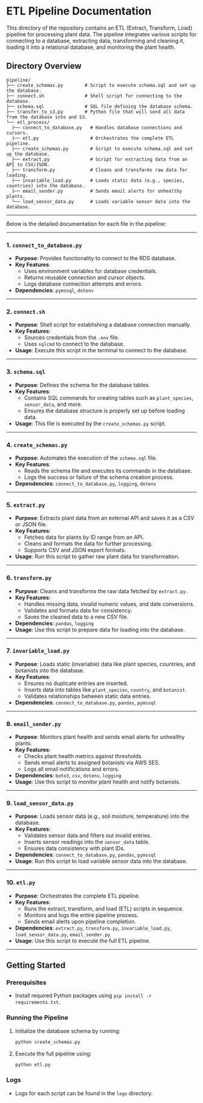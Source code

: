 
# ETL Pipeline Documentation

This directory of the repository contains an ETL (Extract, Transform, Load) pipeline for processing plant data. The pipeline integrates various scripts for connecting to a database, extracting data, transforming and cleaning it, loading it into a relational database, and monitoring the plant health.

## Directory Overview

```
pipeline/
├── create_schemas.py        # Script to execute schema.sql and set up the database.
├── connect.sh               # Shell script for connecting to the database.
├── schema.sql               # SQL file defining the database schema.
├── transfer_to_s3.py        # Python file that will send all data from the database into and S3.
└── etl_process/
  ├── connect_to_database.py   # Handles database connections and cursors.  
  ├── etl.py                   # Orchestrates the complete ETL pipeline.
  ├── create_schemas.py        # Script to execute schema.sql and set up the database.
  ├── extract.py               # Script for extracting data from an API to CSV/JSON.
  ├── transform.py             # Cleans and transforms raw data for loading.
  ├── invariable_load.py       # Loads static data (e.g., species, countries) into the database.
  ├── email_sender.py          # Sends email alerts for unhealthy plants.
  └── load_sensor_data.py      # Loads variable sensor data into the database.

```

---

Below is the detailed documentation for each file in the pipeline:

---

### 1. `connect_to_database.py`
- **Purpose**: Provides functionality to connect to the RDS database.
- **Key Features**:
  - Uses environment variables for database credentials.
  - Returns reusable connection and cursor objects.
  - Logs database connection attempts and errors.
- **Dependencies**: `pymssql`, `dotenv`

---

### 2. `connect.sh`
- **Purpose**: Shell script for establishing a database connection manually.
- **Key Features**:
  - Sources credentials from the `.env` file.
  - Uses `sqlcmd` to connect to the database.
- **Usage**: Execute this script in the terminal to connect to the database.

---

### 3. `schema.sql`
- **Purpose**: Defines the schema for the database tables.
- **Key Features**:
  - Contains SQL commands for creating tables such as `plant_species`, `sensor_data`, and more.
  - Ensures the database structure is properly set up before loading data.
- **Usage**: This file is executed by the `create_schemas.py` script.

---

### 4. `create_schemas.py`
- **Purpose**: Automates the execution of the `schema.sql` file.
- **Key Features**:
  - Reads the schema file and executes its commands in the database.
  - Logs the success or failure of the schema creation process.
- **Dependencies**: `connect_to_database.py`, `logging`, `dotenv`

---

### 5. `extract.py`
- **Purpose**: Extracts plant data from an external API and saves it as a CSV or JSON file.
- **Key Features**:
  - Fetches data for plants by ID range from an API.
  - Cleans and formats the data for further processing.
  - Supports CSV and JSON export formats.
- **Usage**: Run this script to gather raw plant data for transformation.

---

### 6. `transform.py`
- **Purpose**: Cleans and transforms the raw data fetched by `extract.py`.
- **Key Features**:
  - Handles missing data, invalid numeric values, and date conversions.
  - Validates and formats data for consistency.
  - Saves the cleaned data to a new CSV file.
- **Dependencies**: `pandas`, `logging`
- **Usage**: Use this script to prepare data for loading into the database.

---

### 7. `invariable_load.py`
- **Purpose**: Loads static (invariable) data like plant species, countries, and botanists into the database.
- **Key Features**:
  - Ensures no duplicate entries are inserted.
  - Inserts data into tables like `plant_species`, `country`, and `botanist`.
  - Validates relationships between static data entries.
- **Dependencies**: `connect_to_database.py`, `pandas`, `pymssql`

---

### 8. `email_sender.py`
- **Purpose**: Monitors plant health and sends email alerts for unhealthy plants.
- **Key Features**:
  - Checks plant health metrics against thresholds.
  - Sends email alerts to assigned botanists via AWS SES.
  - Logs all email notifications and errors.
- **Dependencies**: `boto3`, `csv`, `dotenv`, `logging`
- **Usage**: Use this script to monitor plant health and notify botanists.

---

### 9. `load_sensor_data.py`
- **Purpose**: Loads sensor data (e.g., soil moisture, temperature) into the database.
- **Key Features**:
  - Validates sensor data and filters out invalid entries.
  - Inserts sensor readings into the `sensor_data` table.
  - Ensures data consistency with plant IDs.
- **Dependencies**: `connect_to_database.py`, `pandas`, `pymssql`
- **Usage**: Run this script to load variable sensor data into the database.

---

### 10. `etl.py`
- **Purpose**: Orchestrates the complete ETL pipeline.
- **Key Features**:
  - Runs the extract, transform, and load (ETL) scripts in sequence.
  - Monitors and logs the entire pipeline process.
  - Sends email alerts upon pipeline completion.
- **Dependencies**: `extract.py`, `transform.py`, `invariable_load.py`, `load_sensor_data.py`, `email_sender.py`
- **Usage**: Use this script to execute the full ETL pipeline.

---

## Getting Started

### Prerequisites
- Install required Python packages using `pip install -r requirements.txt`.


### Running the Pipeline
1. Initialize the database schema by running:
   ```bash
   python create_schemas.py
   ```
2. Execute the full pipeline using:
   ```bash
   python etl.py
   ```

### Logs
- Logs for each script can be found in the `logs` directory.


